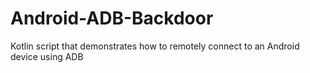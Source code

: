 # Android-ADB-Backdoor
Kotlin script that demonstrates how to remotely connect to an Android device using ADB
